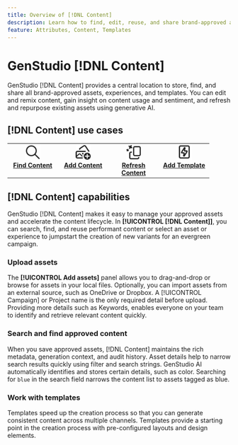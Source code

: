 ```yaml
---
title: Overview of [!DNL Content]
description: Learn how to find, edit, reuse, and share brand-approved assets in one, intuitive portal.
feature: Attributes, Content, Templates
---
```


# GenStudio [!DNL Content]

GenStudio [!DNL Content] provides a central location to store, find, and share all brand-approved assets, experiences, and templates. You can edit and remix content, gain insight on content usage and sentiment, and refresh and repurpose existing assets using generative AI.

## [!DNL Content] use cases

<table style="table-layout:fixed">
<tr style="border: 0;">
   <td align="center" valign="top" width="100">
      <a href="../content/manage-assets.md#search">
      <img alt="magnifier" src="../../assets/icons/icon-search.svg" width="35">
      </a>
      <div>
         <a href="../content/manage-assets.md#search">
         <strong>Find Content</strong>
         </a>
      </div>
   </td>
   <td align="center" valign="top" width="100">
      <a href="../content/manage-assets.md">
      <img alt="images with plus sign" src="../../assets/icons/icon-addContent.svg" width="35">
      </a>
      <div>
         <a href="../content/manage-assets.md">
         <strong>Add Content</strong>
         </a>
      </div>
   </td>
   <td align="center" valign="top" width="100">
      <a href="../content/manage-assets.md#search">
      <img alt="sparkle and new asset" src="../../assets/icons/icon-AIVariation.svg" width="35">
      </a>
      <div>
         <a href="../content/manage-assets.md#search">
         <strong>Refresh Content</strong>
         </a>
      </div>
   </td>
   <td align="center" valign="top" width="100">
      <a href="../content/use-templates.md">
      <img alt="lightening bolt on asset" src="../../assets/icons/icon-template.svg" width="35">
      </a>
      <div>
         <a href="../content/use-templates.md">
         <strong>Add Template</strong>
         </a>
      </div>
   </td>
</tr>
</table>

## [!DNL Content] capabilities

GenStudio [!DNL Content] makes it easy to manage your approved assets and accelerate the content lifecycle. In **[!UICONTROL [!DNL Content]]**, you can search, find, and reuse performant content or select an asset or experience to jumpstart the creation of new variants for an evergreen campaign.

### Upload assets

The **[!UICONTROL Add assets]** panel allows you to drag-and-drop or browse for assets in your local files. Optionally, you can import assets from an external source, such as OneDrive or Dropbox. A [!UICONTROL Campaign] or Project name is the only required detail before upload. Providing more details such as Keywords, enables everyone on your team to identify and retrieve relevant content quickly.

### Search and find approved content

When you save approved assets, [!DNL Content] maintains the rich metadata, generation context, and audit history. Asset details help to narrow search results quickly using filter and search strings. GenStudio AI automatically identifies and stores certain details, such as color. Searching for `blue` in the search field narrows the content list to assets tagged as blue.

### Work with templates

Templates speed up the creation process so that you can generate consistent content across multiple channels. Templates provide a starting point in the creation process with pre-configured layouts and design elements.
